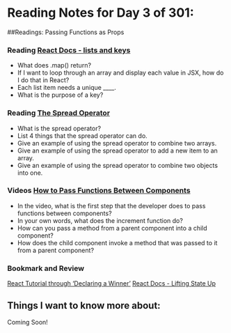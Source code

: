 # Reading Notes for Day 3 of 301:

##Readings: Passing Functions as Props

### Reading [React Docs - lists and keys](https://reactjs.org/docs/lists-and-keys.html)

- What does .map() return?
- If I want to loop through an array and display each value in JSX, how do I do that in React?
- Each list item needs a unique ____.
- What is the purpose of a key?

### Reading [The Spread Operator](https://medium.com/coding-at-dawn/how-to-use-the-spread-operator-in-javascript-b9e4a8b06fab)

- What is the spread operator?
- List 4 things that the spread operator can do.
- Give an example of using the spread operator to combine two arrays.
- Give an example of using the spread operator to add a new item to an array.
- Give an example of using the spread operator to combine two objects into one.

### Videos [How to Pass Functions Between Components](https://www.youtube.com/watch?v=c05OL7XbwXU)

- In the video, what is the first step that the developer does to pass functions between components?
- In your own words, what does the increment function do?
- How can you pass a method from a parent component into a child component?
- How does the child component invoke a method that was passed to it from a parent component?


### Bookmark and Review
[React Tutorial through ‘Declaring a Winner’](https://reactjs.org/tutorial/tutorial.html)
[React Docs - Lifting State Up](https://reactjs.org/docs/lifting-state-up.html)

## Things I want to know more about:

Coming Soon!
